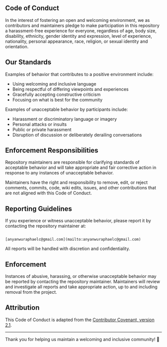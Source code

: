 ## Code of Conduct

In the interest of fostering an open and welcoming environment, we as contributors and maintainers pledge to make participation in this repository a harassment-free experience for everyone, regardless of age, body size, disability, ethnicity, gender identity and expression, level of experience, nationality, personal appearance, race, religion, or sexual identity and orientation.

## Our Standards

Examples of behavior that contributes to a positive environment include:

- Using welcoming and inclusive language  
- Being respectful of differing viewpoints and experiences  
- Gracefully accepting constructive criticism  
- Focusing on what is best for the community  

Examples of unacceptable behavior by participants include:

- Harassment or discriminatory language or imagery  
- Personal attacks or insults  
- Public or private harassment  
- Disruption of discussion or deliberately derailing conversations  

## Enforcement Responsibilities

Repository maintainers are responsible for clarifying standards of acceptable behavior and will take appropriate and fair corrective action in response to any instances of unacceptable behavior.

Maintainers have the right and responsibility to remove, edit, or reject comments, commits, code, wiki edits, issues, and other contributions that are not aligned with this Code of Conduct.

## Reporting Guidelines

If you experience or witness unacceptable behavior, please report it by contacting the repository maintainer at:

```

[anyanwuraphaelc@gmail.com](mailto:anyanwuraphaelc@gmail.com)

```

All reports will be handled with discretion and confidentiality.

## Enforcement

Instances of abusive, harassing, or otherwise unacceptable behavior may be reported by contacting the repository maintainer. Maintainers will review and investigate all reports and take appropriate action, up to and including removal from the project.

## Attribution

This Code of Conduct is adapted from the [Contributor Covenant, version 2.1](https://www.contributor-covenant.org/version/2/1/code_of_conduct/).

---

Thank you for helping us maintain a welcoming and inclusive community! 🌟
```